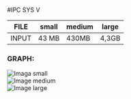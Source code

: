 #IPC SYS V 

|FILE  | small  |medium | large|
|------|--------|-------|------|
|INPUT | 43 MB    | 430MB |4,3GB |

### GRAPH: 

![Imaga small]()
<br/>
![Image medium]()
<br/>
![Image large]()